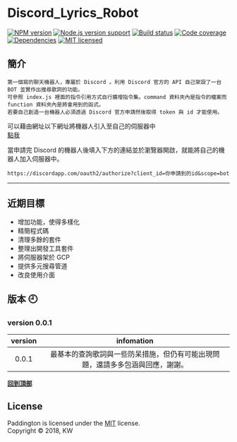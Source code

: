 # Discord_Lyrics_Robot

[![NPM version][shield-npm]](#)
[![Node.js version support][shield-node]](#)
[![Build status][shield-build]](#)
[![Code coverage][shield-coverage]](#)
[![Dependencies][shield-dependencies]](#)
[![MIT licensed][shield-license]](#)



[shield-coverage]: https://img.shields.io/badge/coverage-100%25-brightgreen.svg
[shield-dependencies]: https://img.shields.io/badge/dependencies-up%20to%20date-brightgreen.svg
[shield-license]: https://img.shields.io/badge/license-MIT-blue.svg
[shield-node]: https://img.shields.io/badge/node.js%20support-0.10–5-brightgreen.svg
[shield-npm]: https://img.shields.io/badge/npm-v3.2.0-blue.svg
[shield-build]: https://img.shields.io/badge/build-passing-brightgreen.svg

## 簡介
```
第一個寫的聊天機器人，專屬於 Discord 。利用 Discord 官方的 API 自己架設了一台 BOT 並實作出搜尋歌詞的功能。
可參照 index.js 裡面的指令引用方式自行擴增指令集。command 資料夾內是指令的檔案而 function 資料夾內是將會用到的函式。
若要自己創造一台機器人必須透過 Discord 官方申請然後取得 token 與 id 才能使用。
``` 
可以藉由網址以下網址將機器人引入至自己的伺服器中</br>
[點我](https://discordapp.com/oauth2/authorize?client_id=448479589132402698&scope=bot)

當申請完 Discord 的機器人後填入下方的連結並於瀏覽器開啟，就能將自己的機器人加入伺服器中。
```
https://discordapp.com/oauth2/authorize?client_id=你申請到的id&scope=bot
```
____

## 近期目標
  * 增加功能，使得多樣化
  * 精簡程式碼
  * 清理多餘的套件
  * 整理出開發工具套件
  * 將伺服器架於 GCP
  * 提供多元搜尋管道
  * 改良使用介面

## 版本 :clock9:

### version 0.0.1 

|version|infomation|
| :---: |  :----:  |
|      0.0.1      | 最基本的查詢歌詞與一些防呆措施，但仍有可能出現問題，還請多多包涵與回應，謝謝。|

<b><a href="#">回到頂部</a></b>

License
-------

Paddington is licensed under the [MIT](#) license.  
Copyright &copy; 2018, KW

